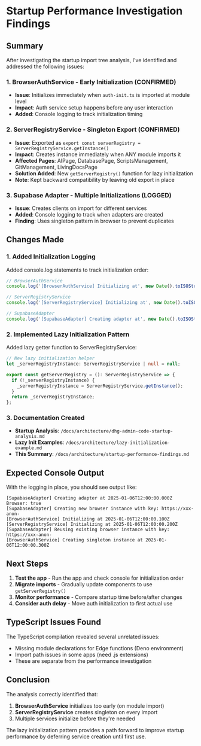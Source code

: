 # Startup Performance Investigation Findings

## Summary

After investigating the startup import tree analysis, I've identified and addressed the following issues:

### 1. **BrowserAuthService - Early Initialization (CONFIRMED)**
- **Issue**: Initializes immediately when `auth-init.ts` is imported at module level
- **Impact**: Auth service setup happens before any user interaction
- **Added**: Console logging to track initialization timing

### 2. **ServerRegistryService - Singleton Export (CONFIRMED)**
- **Issue**: Exported as `export const serverRegistry = ServerRegistryService.getInstance()`
- **Impact**: Creates instance immediately when ANY module imports it
- **Affected Pages**: AIPage, DatabasePage, ScriptsManagement, GitManagement, LivingDocsPage
- **Solution Added**: New `getServerRegistry()` function for lazy initialization
- **Note**: Kept backward compatibility by leaving old export in place

### 3. **Supabase Adapter - Multiple Initializations (LOGGED)**
- **Issue**: Creates clients on import for different services
- **Added**: Console logging to track when adapters are created
- **Finding**: Uses singleton pattern in browser to prevent duplicates

## Changes Made

### 1. Added Initialization Logging

Added console.log statements to track initialization order:

```typescript
// BrowserAuthService
console.log('[BrowserAuthService] Initializing at', new Date().toISOString());

// ServerRegistryService  
console.log('[ServerRegistryService] Initializing at', new Date().toISOString());

// SupabaseAdapter
console.log('[SupabaseAdapter] Creating adapter at', new Date().toISOString(), 'Browser:', isBrowser);
```

### 2. Implemented Lazy Initialization Pattern

Added lazy getter function to ServerRegistryService:

```typescript
// New lazy initialization helper
let _serverRegistryInstance: ServerRegistryService | null = null;

export const getServerRegistry = (): ServerRegistryService => {
  if (!_serverRegistryInstance) {
    _serverRegistryInstance = ServerRegistryService.getInstance();
  }
  return _serverRegistryInstance;
};
```

### 3. Documentation Created

- **Startup Analysis**: `/docs/architecture/dhg-admin-code-startup-analysis.md`
- **Lazy Init Examples**: `/docs/architecture/lazy-initialization-example.md`
- **This Summary**: `/docs/architecture/startup-performance-findings.md`

## Expected Console Output

With the logging in place, you should see output like:

```
[SupabaseAdapter] Creating adapter at 2025-01-06T12:00:00.000Z Browser: true
[SupabaseAdapter] Creating new browser instance with key: https://xxx-anon-
[BrowserAuthService] Initializing at 2025-01-06T12:00:00.100Z
[ServerRegistryService] Initializing at 2025-01-06T12:00:00.200Z
[SupabaseAdapter] Reusing existing browser instance with key: https://xxx-anon-
[BrowserAuthService] Creating singleton instance at 2025-01-06T12:00:00.300Z
```

## Next Steps

1. **Test the app** - Run the app and check console for initialization order
2. **Migrate imports** - Gradually update components to use `getServerRegistry()`
3. **Monitor performance** - Compare startup time before/after changes
4. **Consider auth delay** - Move auth initialization to first actual use

## TypeScript Issues Found

The TypeScript compilation revealed several unrelated issues:
- Missing module declarations for Edge functions (Deno environment)
- Import path issues in some apps (need .js extensions)
- These are separate from the performance investigation

## Conclusion

The analysis correctly identified that:
1. **BrowserAuthService** initializes too early (on module import)
2. **ServerRegistryService** creates singleton on every import
3. Multiple services initialize before they're needed

The lazy initialization pattern provides a path forward to improve startup performance by deferring service creation until first use.